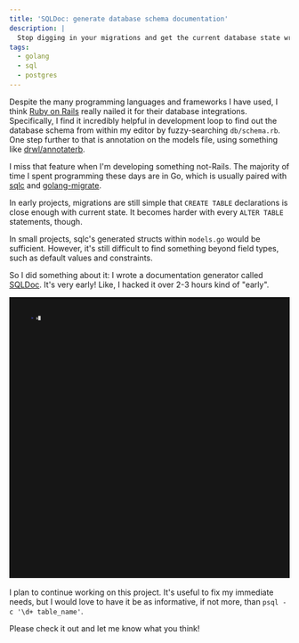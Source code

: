```yaml
---
title: 'SQLDoc: generate database schema documentation'
description: |
  Stop digging in your migrations and get the current database state written in markdown.
tags:
  - golang
  - sql
  - postgres
---
```


Despite the many programming languages and frameworks I have used, I think [Ruby on Rails](http://rubyonrails.org) really nailed it for their database integrations. Specifically, I find it incredibly helpful in development loop to find out the database schema from within my editor by fuzzy-searching `db/schema.rb`. One step further to that is annotation on the models file, using something like [drwl/annotaterb](https://github.com/drwl/annotaterb).

I miss that feature when I'm developing something not-Rails. The majority of time I spent programming these days are in Go, which is usually paired with [sqlc](https://sqlc.dev) and [golang-migrate](https://github.com/golang-migrate/migrate).

In early projects, migrations are still simple that `CREATE TABLE` declarations is close enough with current state. It becomes harder with every `ALTER TABLE` statements, though.

In small projects, sqlc's generated structs within `models.go` would be sufficient. However, it's still difficult to find something beyond field types, such as default values and constraints.

So I did something about it: I wrote a documentation generator called [SQLDoc](https://github.com/wilsonehusin/sqldoc).  It's very early! Like, I hacked it over 2-3 hours kind of "early".

![Screencast of SQLDoc in action from terminal console](sqldoc-demo.gif)

I plan to continue working on this project. It's useful to fix my immediate needs, but I would love to have it be as informative, if not more, than `psql -c '\d+ table_name'`.

Please check it out and let me know what you think!
